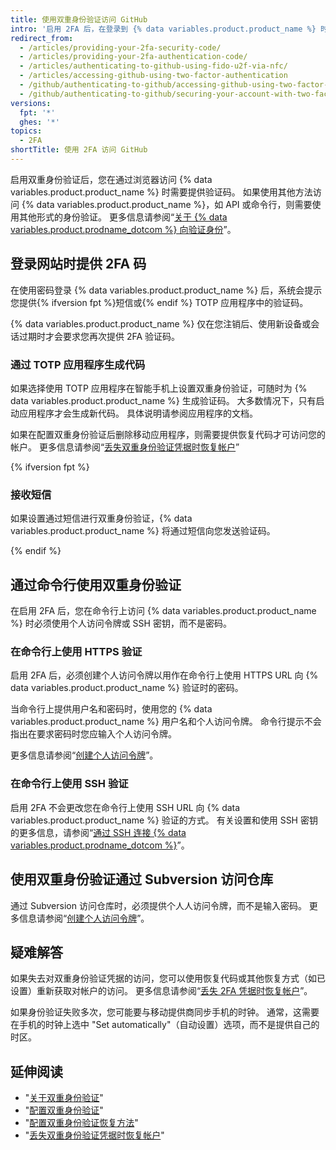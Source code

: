 ```yaml
---
title: 使用双重身份验证访问 GitHub
intro: '启用 2FA 后，在登录到 {% data variables.product.product_name %} 时需要提供 2FA 验证码以及密码。'
redirect_from:
  - /articles/providing-your-2fa-security-code/
  - /articles/providing-your-2fa-authentication-code/
  - /articles/authenticating-to-github-using-fido-u2f-via-nfc/
  - /articles/accessing-github-using-two-factor-authentication
  - /github/authenticating-to-github/accessing-github-using-two-factor-authentication
  - /github/authenticating-to-github/securing-your-account-with-two-factor-authentication-2fa/accessing-github-using-two-factor-authentication
versions:
  fpt: '*'
  ghes: '*'
topics:
  - 2FA
shortTitle: 使用 2FA 访问 GitHub
---
```


启用双重身份验证后，您在通过浏览器访问 {% data variables.product.product_name %} 时需要提供验证码。 如果使用其他方法访问 {% data variables.product.product_name %}，如 API 或命令行，则需要使用其他形式的身份验证。 更多信息请参阅“[关于 {% data variables.product.prodname_dotcom %} 向验证身份](/github/authenticating-to-github/about-authentication-to-github)”。

## 登录网站时提供 2FA 码

在使用密码登录 {% data variables.product.product_name %} 后，系统会提示您提供{% ifversion fpt %}短信或{% endif %} TOTP 应用程序中的验证码。

{% data variables.product.product_name %} 仅在您注销后、使用新设备或会话过期时才会要求您再次提供 2FA 验证码。

### 通过 TOTP 应用程序生成代码

如果选择使用 TOTP 应用程序在智能手机上设置双重身份验证，可随时为 {% data variables.product.product_name %} 生成验证码。 大多数情况下，只有启动应用程序才会生成新代码。 具体说明请参阅应用程序的文档。

如果在配置双重身份验证后删除移动应用程序，则需要提供恢复代码才可访问您的帐户。 更多信息请参阅“[丢失双重身份验证凭据时恢复帐户](/articles/recovering-your-account-if-you-lose-your-2fa-credentials)”

{% ifversion fpt %}

### 接收短信

如果设置通过短信进行双重身份验证，{% data variables.product.product_name %} 将通过短信向您发送验证码。

{% endif %}

## 通过命令行使用双重身份验证

在启用 2FA 后，您在命令行上访问 {% data variables.product.product_name %} 时必须使用个人访问令牌或 SSH 密钥，而不是密码。

### 在命令行上使用 HTTPS 验证

启用 2FA 后，必须创建个人访问令牌以用作在命令行上使用 HTTPS URL 向 {% data variables.product.product_name %} 验证时的密码。

当命令行上提供用户名和密码时，使用您的 {% data variables.product.product_name %} 用户名和个人访问令牌。 命令行提示不会指出在要求密码时您应输入个人访问令牌。

更多信息请参阅“[创建个人访问令牌](/github/authenticating-to-github/creating-a-personal-access-token)”。

### 在命令行上使用 SSH 验证

启用 2FA 不会更改您在命令行上使用 SSH URL 向 {% data variables.product.product_name %} 验证的方式。 有关设置和使用 SSH 密钥的更多信息，请参阅“[通过 SSH 连接 {% data variables.product.prodname_dotcom %}](/articles/connecting-to-github-with-ssh/)”。

## 使用双重身份验证通过 Subversion 访问仓库

通过 Subversion 访问仓库时，必须提供个人人访问令牌，而不是输入密码。 更多信息请参阅“[创建个人访问令牌](/github/authenticating-to-github/creating-a-personal-access-token)”。

## 疑难解答

如果失去对双重身份验证凭据的访问，您可以使用恢复代码或其他恢复方式（如已设置）重新获取对帐户的访问。 更多信息请参阅“[丢失 2FA 凭据时恢复帐户](/articles/recovering-your-account-if-you-lose-your-2fa-credentials)”。

如果身份验证失败多次，您可能要与移动提供商同步手机的时钟。 通常，这需要在手机的时钟上选中 "Set automatically"（自动设置）选项，而不是提供自己的时区。

## 延伸阅读

- "[关于双重身份验证](/articles/about-two-factor-authentication)"
- "[配置双重身份验证](/articles/configuring-two-factor-authentication)"
- "[配置双重身份验证恢复方法](/articles/configuring-two-factor-authentication-recovery-methods)"
- "[丢失双重身份验证凭据时恢复帐户](/articles/recovering-your-account-if-you-lose-your-2fa-credentials)"
